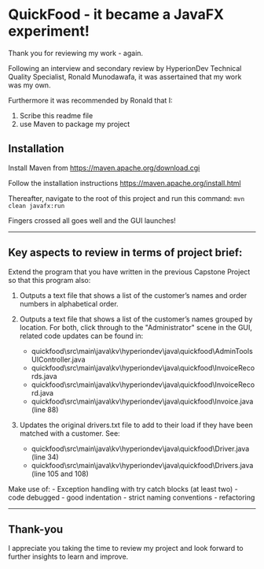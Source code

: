 # QuickFood - it became a JavaFX experiment!

Thank you for reviewing my work - again. 

Following an interview and secondary review by HyperionDev Technical Quality Specialist, Ronald Munodawafa, 
it was assertained that my work was my own.

Furthermore it was recommended by Ronald that I:
1. Scribe this readme file
2. use Maven to package my project 

## Installation

Install Maven from https://maven.apache.org/download.cgi

Follow the installation instructions https://maven.apache.org/install.html 

Thereafter, navigate to the root of this project and run this command:
`mvn clean javafx:run` 

Fingers crossed all goes well and the GUI launches!

---

## Key aspects to review in terms of project brief:

Extend the program that you have written in the previous Capstone Project so that this program also:

1. Outputs a text file that shows a list of the customer’s names and order numbers in alphabetical order. 
2. Outputs a text file that shows a list of the customer’s names grouped by location.
For both, click through to the "Administrator" scene in the GUI, related code updates can be found in:
    - quickfood\src\main\java\kv\hyperiondev\java\quickfood\AdminToolsUIController.java
    - quickfood\src\main\java\kv\hyperiondev\java\quickfood\InvoiceRecords.java
    - quickfood\src\main\java\kv\hyperiondev\java\quickfood\InvoiceRecord.java
    - quickfood\src\main\java\kv\hyperiondev\java\quickfood\Invoice.java (line 88)

3. Updates the original drivers.txt file to add to their load if they have been matched with a customer. See:
    - quickfood\src\main\java\kv\hyperiondev\java\quickfood\Driver.java (line 34)
    - quickfood\src\main\java\kv\hyperiondev\java\quickfood\Drivers.java (line 105 and 108)

Make use of:
    - Exception handling with try catch blocks (at least two)
    - code debugged
    - good indentation
    - strict naming conventions
    - refactoring    

---

## Thank-you

I appreciate you taking the time to review my project and look forward to further insights to learn and improve. 
